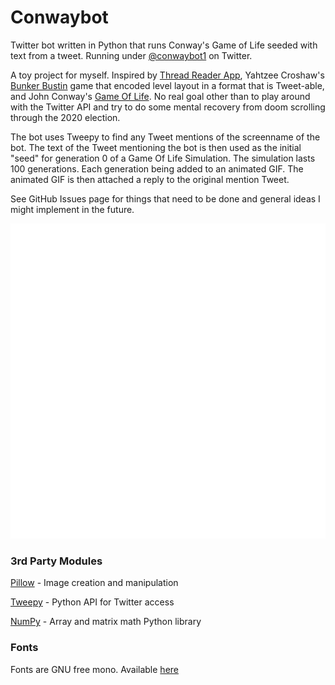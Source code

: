# Conwaybot
Twitter bot written in Python that runs Conway's Game of Life seeded with text from a tweet. Running under [@conwaybot1](https://twitter.com/conwaybot1) on Twitter.

A toy project for myself. Inspired by [Thread Reader App](https://threadreaderapp.com/), Yahtzee Croshaw's [Bunker Bustin](https://yzcroshaw.itch.io/bunker-bustin) game that encoded level layout in a format that is Tweet-able, and John Conway's [Game Of Life](https://en.wikipedia.org/wiki/Conway%27s_Game_of_Life). No real goal other than to play around with the Twitter API and try to do some mental recovery from doom scrolling through the 2020 election. 

The bot uses Tweepy to find any Tweet mentions of the screenname of the bot. The text of the Tweet mentioning the bot is then used as the initial "seed" for generation 0 of a Game Of Life Simulation. The simulation lasts 100 generations. Each generation being added to an animated GIF. The animated GIF is then attached a reply to the original mention Tweet.

See GitHub Issues page for things that need to be done and general ideas I might implement in the future.

![Example Animated Gif from Tweet](media/hello_lovely.gif)

### 3rd Party Modules

[Pillow](https://pillow.readthedocs.io/en/stable/) - Image creation and manipulation

[Tweepy](https://www.tweepy.org/) - Python API for Twitter access

[NumPy](https://numpy.org/) - Array and matrix math Python library

### Fonts 

Fonts are GNU free mono. Available [here](https://github.com/opensourcedesign/fonts)